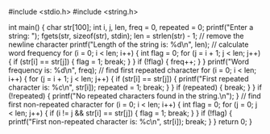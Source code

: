 #include <stdio.h>
#include <string.h>

int main() {
    char str[100];
    int i, j, len, freq = 0, repeated = 0;
    printf("Enter a string: ");
    fgets(str, sizeof(str), stdin);
    len = strlen(str) - 1; // remove the newline character
    printf("Length of the string is: %d\n", len);
    // calculate word frequency
    for (i = 0; i < len; i++) {
        int flag = 0;
        for (j = i + 1; j < len; j++) {
            if (str[i] == str[j]) {
                flag = 1;
                break;
            }
        }
        if (!flag) {
            freq++;
        }
    }
    printf("Word frequency is: %d\n", freq);
    // find first repeated character
    for (i = 0; i < len; i++) {
        for (j = i + 1; j < len; j++) {
            if (str[i] == str[j]) {
                printf("First repeated character is: %c\n", str[i]);
                repeated = 1;
                break;
            }
        }
        if (repeated) {
            break;
        }
    }
    if (!repeated) {
        printf("No repeated characters found in the string.\n");
    }
    // find first non-repeated character
    for (i = 0; i < len; i++) {
        int flag = 0;
        for (j = 0; j < len; j++) {
            if (i != j && str[i] == str[j]) {
                flag = 1;
                break;
            }
        }
        if (!flag) {
            printf("First non-repeated character is: %c\n", str[i]);
            break;
        }
    }
    return 0;
}
